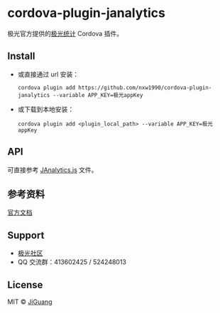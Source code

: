# cordova-plugin-janalytics

极光官方提供的[极光统计](https://www.jiguang.cn/analytics) Cordova 插件。

## Install

- 或直接通过 url 安装：

  ```shell
  cordova plugin add https://github.com/nxw1990/cordova-plugin-janalytics --variable APP_KEY=极光appKey
  ```

- 或下载到本地安装：

  ```shell
  cordova plugin add <plugin_local_path> --variable APP_KEY=极光appKey
  ```

## API

可直接参考 [JAnalytics.js](/www/JAnalytics.js) 文件。

## 参考资料

[官方文档](https://docs.jiguang.cn/janalytics/guideline/intro/)

## Support

- [极光社区](http://community.jiguang.cn/)
- QQ 交流群：413602425 / 524248013

## License

MIT © [JiGuang](/license)
